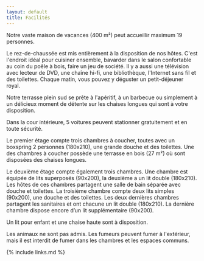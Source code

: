 ```yaml
---
layout: default
title: Facilités
---
```


Notre vaste maison de vacances (400 m²) peut accueillir maximum 19 personnes.

Le rez-de-chaussée est mis entièrement à la disposition de nos hôtes. C'est l'endroit idéal pour cuisiner ensemble, bavarder dans le salon confortable au coin du poêle à bois, faire un jeu de société. Il y a aussi une télévision avec lecteur de DVD, une chaîne hi-fi, une bibliothèque, l'Internet sans fil et des toilettes. 
Chaque matin, vous pouvez y déguster un petit-déjeuner royal.

Notre terrasse plein sud se prête à l'apéritif, à un barbecue ou simplement à un délicieux moment de détente sur les chaises longues qui sont à votre disposition.

Dans la cour intérieure, 5 voitures peuvent stationner gratuitement et en toute sécurité.

Le premier étage compte trois chambres à coucher, toutes avec un boxspring 2 personnes (180x210), une grande douche et des toilettes. Une des chambres à coucher possède une terrasse en bois (27 m²) où sont disposées des chaises longues.

Le deuxième étage compte également trois chambres. Une chambre est équipée de lits superposés (90x200), la deuxième a un lit double (180x210). Les hôtes de ces chambres partagent une salle de bain séparée avec douche et toilettes. 
La troisième chambre compte deux lits simples (90x200), une douche et des toilettes.
Les deux dernières chambres partagent les sanitaires et ont chacune un lit double (180x210). La dernière chambre dispose encore d’un lit supplémentaire (90x200).


Un lit pour enfant et une chaise haute sont à disposition.

Les animaux ne sont pas admis. Les fumeurs peuvent fumer à l'extérieur, mais il est interdit de fumer dans les chambres et les espaces communs.

{% include links.md %}
